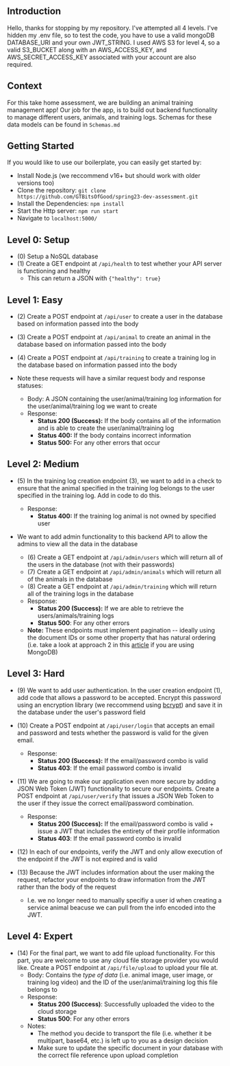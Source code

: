 ## Introduction

Hello, thanks for stopping by my repository. I've attempted all 4 levels. I've hidden my .env file, so to test the code, you have to use a valid mongoDB DATABASE_URI and your own JWT_STRING. I used AWS S3 for level 4, so a valid S3_BUCKET along with an AWS_ACCESS_KEY, and AWS_SECRET_ACCESS_KEY associated with your account are also required.

## Context

For this take home assessment, we are building an animal training management app! Our job for the app, is to build out backend functionality to manage different users, animals, and training logs. Schemas for these data models can be found in `Schemas.md`

## Getting Started

If you would like to use our boilerplate, you can easily get started by:

- Install Node.js (we reccommend v16+ but should work with older versions too)
- Clone the repository: `git clone https://github.com/GTBitsOfGood/spring23-dev-assessment.git`
- Install the Dependencies: `npm install`
- Start the Http server: `npm run start`
- Navigate to `localhost:5000/`

## Level 0: Setup

- (0) Setup a NoSQL database
- (1) Create a GET endpoint at `/api/health` to test whether your API server is functioning and healthy
  - This can return a JSON with `{"healthy": true}`

## Level 1: Easy

- (2) Create a POST endpoint at `/api/user` to create a user in the database based on information passed into the body
- (3) Create a POST endpoint at `/api/animal` to create an animal in the database based on information passed into the body
- (4) Create a POST endpoint at `/api/training` to create a training log in the database based on information passed into the body

- Note these requests will have a similar request body and response statuses:
  - Body: A JSON containing the user/animal/training log information for the user/animal/training log we want to create
  - Response:
    - **Status 200 (Success):** If the body contains all of the information and is able to create the user/animal/training log
    - **Status 400:** If the body contains incorrect information
    - **Status 500:** For any other errors that occur

## Level 2: Medium

- (5) In the training log creation endpoint (3), we want to add in a check to ensure that the animal specified in the training log belongs to the user specified in the training log. Add in code to do this.

  - Response:
    - **Status 400:** If the training log animal is not owned by specified user

- We want to add admin functionality to this backend API to allow the admins to view all the data in the database
  - (6) Create a GET endpoint at `/api/admin/users` which will return all of the users in the database (not with their passwords)
  - (7) Create a GET endpoint at `/api/admin/animals` which will return all of the animals in the database
  - (8) Create a GET endpoint at `/api/admin/training` which will return all of the training logs in the database
  - Response:
    - **Status 200 (Success):** If we are able to retrieve the users/animals/training logs
    - **Status 500**: For any other errors
  - **Note:** These endpoints must implement pagination -- ideally using the document IDs or some other property that has natural ordering (i.e. take a look at approach 2 in this [article](https://www.codementor.io/@arpitbhayani/fast-and-efficient-pagination-in-mongodb-9095flbqr) if you are using MongoDB)

## Level 3: Hard

- (9) We want to add user authentication. In the user creation endpoint (1), add code that allows a password to be accepted. Encrypt this password using an encryption library (we reccommend using [bcrypt](https://www.npmjs.com/package/bcrypt)) and save it in the database under the user's password field
- (10) Create a POST endpoint at `/api/user/login` that accepts an email and password and tests whether the password is valid for the given email.

  - Response:
    - **Status 200 (Success):** If the email/password combo is valid
    - **Status 403**: If the email password combo is invalid

- (11) We are going to make our application even more secure by adding JSON Web Token (JWT) functionality to secure our endpoints. Create a POST endpoint at `/api/user/verify` that issues a JSON Web Token to the user if they issue the correct email/password combination.
  - Response:
    - **Status 200 (Success):** If the email/password combo is valid + issue a JWT that includes the entirety of their profile information
    - **Status 403**: If the email password combo is invalid
- (12) In each of our endpoints, verify the JWT and only allow execution of the endpoint if the JWT is not expired and is valid
- (13) Because the JWT includes information about the user making the request, refactor your endpoints to draw information from the JWT rather than the body of the request
  - I.e. we no longer need to manually specifiy a user id when creating a service animal beacuse we can pull from the info encoded into the JWT.

## Level 4: Expert

- (14) For the final part, we want to add file upload functionality. For this part, you are welcome to use any cloud file storage provider you would like. Create a POST endpoint at `/api/file/upload` to upload your file at.
  - Body: Contains the _type of data_ (i.e. animal image, user image, or training log video) and the ID of the user/animal/training log this file belongs to
  - Response:
    - **Status 200 (Success)**: Successfully uploaded the video to the cloud storage
    - **Status 500**: For any other errors
  - Notes:
    - The method you decide to transport the file (i.e. whether it be multipart, base64, etc.) is left up to you as a design decision
    - Make sure to update the specific document in your database with the correct file reference upon upload completion
